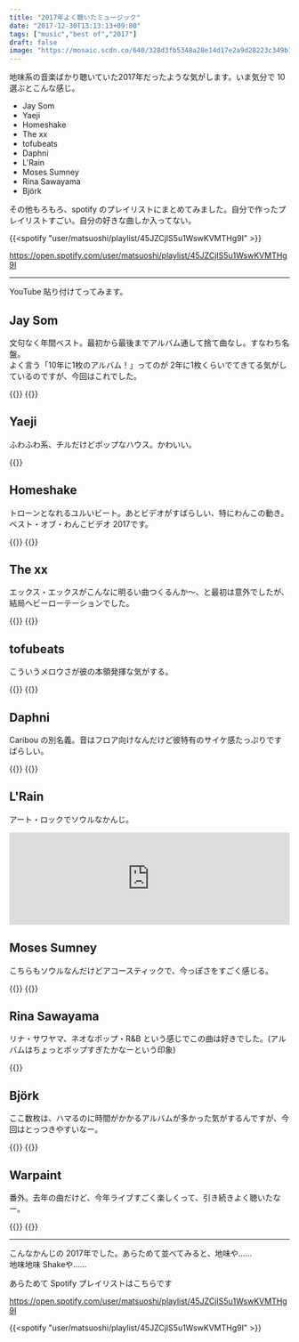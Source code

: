 ```yaml
---
title: "2017年よく聴いたミュージック"
date: "2017-12-30T13:13:13+09:00"
tags: ["music","best of","2017"]
draft: false
image: "https://mosaic.scdn.co/640/328d3fb5348a28e14d17e2a9d28223c349b1bea03c57585b3af1a252093c551b71c9cf8de58a5f0d71036d8a018345a7219e391ef26e4a27070208c0f7d51043a58a59effa68fa5cb2703fa300b4f6e5"
---
```


地味系の音楽ばかり聴いていた2017年だったような気がします。いま気分で 10 選ぶとこんな感じ。

- Jay Som
- Yaeji
- Homeshake
- The xx
- tofubeats
- Daphni
- L'Rain
- Moses Sumney
- Rina Sawayama
- Björk

その他もろもろ、spotify のプレイリストにまとめてみました。自分で作ったプレイリストすごい。自分の好きな曲しか入ってない。

{{<spotify "user/matsuoshi/playlist/45JZCjIS5u1WswKVMTHg9I" >}}

https://open.spotify.com/user/matsuoshi/playlist/45JZCjIS5u1WswKVMTHg9I

---

YouTube 貼り付けてってみます。

## Jay Som
文句なく年間ベスト。最初から最後までアルバム通して捨て曲なし。すなわち名盤。  
よく言う「10年に1枚のアルバム！」ってのが 2年に1枚くらいでてきてる気がしているのですが、今回はこれでした。

{{<youtube src="7YU_yBBd0cA" title="Jay Som - One More Time, Please" >}}
{{<amazon asin="B01NAT4L6M" title="Jay Som - Everybody Works">}}

## Yaeji
ふわふわ系、チルだけどポップなハウス。かわいい。

{{<youtube src="-s-UVW4x2YE" title="Yaeji - Feel It Out" >}}

## Homeshake
トローンとなれるユルいビート。あとビデオがすばらしい、特にわんこの動き。ベスト・オブ・わんこビデオ 2017です。

{{<youtube src="0aOzT11GMKM" title="Homeshake - Every Single Thing" >}}
{{<amazon asin="B01NADHRFB" title="Homeshake - Fresh Air">}}

## The xx
エックス・エックスがこんなに明るい曲つくるんか〜、と最初は意外でしたが、結局ヘビーローテーションでした。

{{<youtube src="blJKoXWlqJk" title="The xx - On Hold" >}}
{{<amazon asin="B01MXERTDF" title="The xx - I See You">}}

## tofubeats
こういうメロウさが彼の本領発揮な気がする。

{{<youtube src="e_K-8acKFNU" title="tofubeats - BABY" >}}
{{<amazon asin="B06XZQ1BZ2" title="tofubeats - fantasy club">}}

## Daphni
Caribou の別名義。音はフロア向けなんだけど彼特有のサイケ感たっぷりですばらしい。

{{<youtube src="CPUeeW5JvcU" title="Daphni - Tin">}}
{{<amazon asin="B072M521H7" title="Daphni - Fabriclive 93">}}

## L'Rain
アート・ロックでソウルなかんじ。

<iframe width="100%" height="166" scrolling="no" frameborder="no" src="https://w.soundcloud.com/player/?url=https%3A//api.soundcloud.com/tracks/334026391&amp;color=%23ff5500&amp;auto_play=false&amp;hide_related=false&amp;show_comments=true&amp;show_user=true&amp;show_reposts=false&amp;show_teaser=true"></iframe>

## Moses Sumney
こちらもソウルなんだけどアコースティックで、今っぽさをすごく感じる。

{{<youtube src="xDWFX7cO9co" title="Moses Sumney - Don't Bother Calling">}}
{{<amazon asin="B073VBD36Z" title="Moses Sumney - Aromanticism">}}

## Rina Sawayama
リナ・サワヤマ、ネオなポップ・R&B という感じでこの曲は好きでした。(アルバムはちょっとポップすぎたかなーという印象)

{{<youtube src="HKLxvdFtlZE" title="Rina Sawayama - Cyber Stockholm Syndrome">}}

## Björk
ここ数枚は、ハマるのに時間がかかるアルバムが多かった気がするんですが、今回はとっつきやすいなー。

{{<youtube src="PHWAZNkqwN4" title="Björk - Blissing Me">}}
{{<amazon asin="B076V5C7BR" title="Björk - Utopia">}}

## Warpaint
番外。去年の曲だけど、今年ライブすごく楽しくって、引き続きよく聴いたなー。

{{<youtube src="gg_OThhfXh0" title="Warpaint - New Song">}}
{{<amazon asin="B01JGVYXEM" title="Warpaint - Heads Up">}}

---

こんなかんじの 2017年でした。あらためて並べてみると、地味や……  
地味地味 Shakeや……

あらためて Spotify プレイリストはこちらです

https://open.spotify.com/user/matsuoshi/playlist/45JZCjIS5u1WswKVMTHg9I

{{<spotify "user/matsuoshi/playlist/45JZCjIS5u1WswKVMTHg9I" >}}
